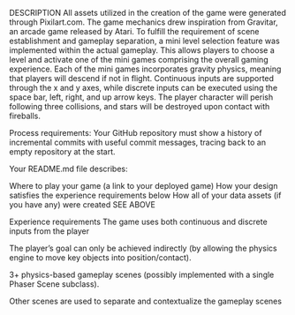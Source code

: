 DESCRIPTION
All assets utilized in the creation of the game were generated through Pixilart.com. The game mechanics drew inspiration from Gravitar, an arcade game released by Atari. To fulfill the requirement of scene establishment and gameplay separation, a mini level selection feature was implemented within the actual gameplay. This allows players to choose a level and activate one of the mini games comprising the overall gaming experience. Each of the mini games incorporates gravity physics, meaning that players will descend if not in flight. Continuous inputs are supported through the x and y axes, while discrete inputs can be executed using the space bar, left, right, and up arrow keys. The player character will perish following three collisions, and stars will be destroyed upon contact with fireballs.

Process requirements:
Your GitHub repository must show a history of incremental commits with useful commit messages, tracing back to an empty repository at the start.

Your README.md file describes:

Where to play your game (a link to your deployed game)
How your design satisfies the experience requirements below
How all of your data assets (if you have any) were created
SEE ABOVE

Experience requirements
The game uses both continuous and discrete inputs from the player

The player’s goal can only be achieved indirectly (by allowing the physics engine to move key objects into position/contact).

3+ physics-based gameplay scenes (possibly implemented with a single Phaser Scene subclass).

Other scenes are used to separate and contextualize the gameplay scenes